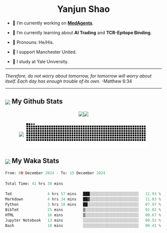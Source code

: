

<h1 align="center">Yanjun Shao</h1>

- 🐒 I’m currently working on **[MedAgents](https://github.com/gersteinlab/MedAgents)**.

- 🦧 I’m currently learning about **AI Trading** and **TCR-Epitope Binding**.

- 🦍 Pronouns: He/His.

- 👹 I support Manchester United.

- 🐶 I study at Yale University.

---

<i> Therefore, do not worry about tomorrow, for tomorrow will worry about itself. Each day has enough trouble of its own. </i> -Matthew 6:34

---

<h2><img src="https://emojis.slackmojis.com/emojis/images/1579216111/7550/pikachu_wave.gif?1579216111" align="center" width="28" /> My Github Stats</h2>

<p align="center"><img align="center" src = "https://github-readme-stats.vercel.app/api?username=super-dainiu&show_icons=true&count_private=true&theme=tokyonight&hide=issues&line_height=30" width="400px"><img align="center" src = "https://github-readme-streak-stats.herokuapp.com/?user=super-dainiu&theme=tokyonight" width="400px"></p>

<p align="center"><img align="center" width="400px" src="https://github-readme-stats.vercel.app/api/top-langs/?username=super-dainiu&layout=compact&theme=tokyonight&hide=html,tex,jupyter%20notebook"><img align="center" width="400px" src="https://github.com/super-dainiu/super-dainiu/blob/output/github-contribution-grid-snake.svg"></p>

<h2><img src="https://emojis.slackmojis.com/emojis/images/1579216111/7550/pikachu_wave.gif?1579216111" align="center" width="28" /> My Waka Stats</h2>

<!--START_SECTION:waka-->

```python
From: 08 December 2024 - To: 15 December 2024

Total Time: 41 hrs 30 mins

TeX                4 hrs 57 mins   ███░░░░░░░░░░░░░░░░░░░░░░   11.93 %
Markdown           4 hrs 34 mins   ██▓░░░░░░░░░░░░░░░░░░░░░░   11.03 %
Python             3 hrs 18 mins   ██░░░░░░░░░░░░░░░░░░░░░░░   07.97 %
BibTeX             25 mins         ▒░░░░░░░░░░░░░░░░░░░░░░░░   01.02 %
HTML               16 mins         ▒░░░░░░░░░░░░░░░░░░░░░░░░   00.67 %
Jupyter Notebook   13 mins         ░░░░░░░░░░░░░░░░░░░░░░░░░   00.52 %
Bash               10 mins         ░░░░░░░░░░░░░░░░░░░░░░░░░   00.41 %
```

<!--END_SECTION:waka-->
